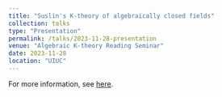 ```yaml
---
title: "Suslin's K-theory of algebraically closed fields"
collection: talks
type: "Presentation"
permalink: /talks/2023-11-28-presentation
venue: "Algebraic K-theory Reading Seminar"
date: 2023-11-28
location: "UIUC"
---
```


For more information, see [here](https://jiantongliu.github.io/597K/). 
